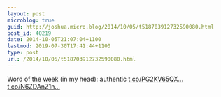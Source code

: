 ```yaml
---
layout: post
microblog: true
guid: http://joshua.micro.blog/2014/10/05/t518703912732590080.html
post_id: 40219
date: 2014-10-05T21:07:04+1100
lastmod: 2019-07-30T17:41:44+1100
type: post
url: /2014/10/05/t518703912732590080.html
---
```

Word of the week (in my head): authentic [t.co/PG2KV65QX...](http://t.co/PG2KV65QX4) [t.co/N6ZDAnZ1n...](http://t.co/N6ZDAnZ1nf)
